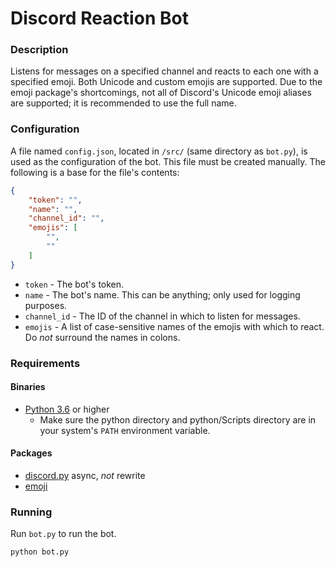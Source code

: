 # Discord Reaction Bot
### Description
Listens for messages on a specified channel and reacts to each one with a
specified emoji. Both Unicode and custom emojis are supported. Due to the
emoji package's shortcomings, not all of Discord's Unicode emoji aliases are
supported; it is recommended to use the full name.

### Configuration
A file named `config.json`, located in `/src/` (same directory as `bot.py`), is
used as the configuration of the bot. This file must be created manually. The
following is a base for the file's contents:

```json
{
    "token": "",
    "name": "",
    "channel_id": "",
    "emojis": [
        "",
        ""
    ]
}
```

* `token` - The bot's token.
* `name` - The bot's name. This can be anything; only used for logging purposes.
* `channel_id` - The ID of the channel in which to listen for messages.
* `emojis` - A list of case-sensitive names of the emojis with which to react.
Do _not_ surround the names in colons.

### Requirements
#### Binaries
* [Python 3.6](https://www.python.org/downloads/) or higher
    * Make sure the python directory and python/Scripts directory are in your
    system's `PATH` environment variable.

#### Packages
* [discord.py](https://github.com/Rapptz/discord.py) async, _not_ rewrite
* [emoji](https://github.com/carpedm20/emoji)

### Running
Run `bot.py` to run the bot.

```bash
python bot.py
```
